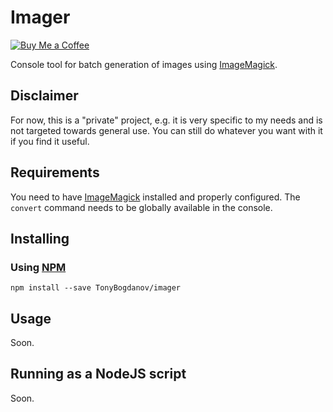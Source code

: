 # Imager

[![Buy Me a Coffee](http://static.tonybogdanov.com/github/coffee.svg)](http://ko-fi.co/1236KUKJNC96B)

Console tool for batch generation of images using [ImageMagick](http://www.imagemagick.org/script/index.php).

## Disclaimer

For now, this is a "private" project, e.g. it is very specific to my needs and is not targeted towards general use. You can
still do whatever you want with it if you find it useful.

## Requirements

You need to have [ImageMagick](http://www.imagemagick.org/script/index.php) installed and properly configured.
The `convert` command needs to be globally available in the console.

## Installing

### Using [NPM](http://npmjs.org)

```shell
npm install --save TonyBogdanov/imager
```

## Usage

Soon.

## Running as a NodeJS script

Soon.